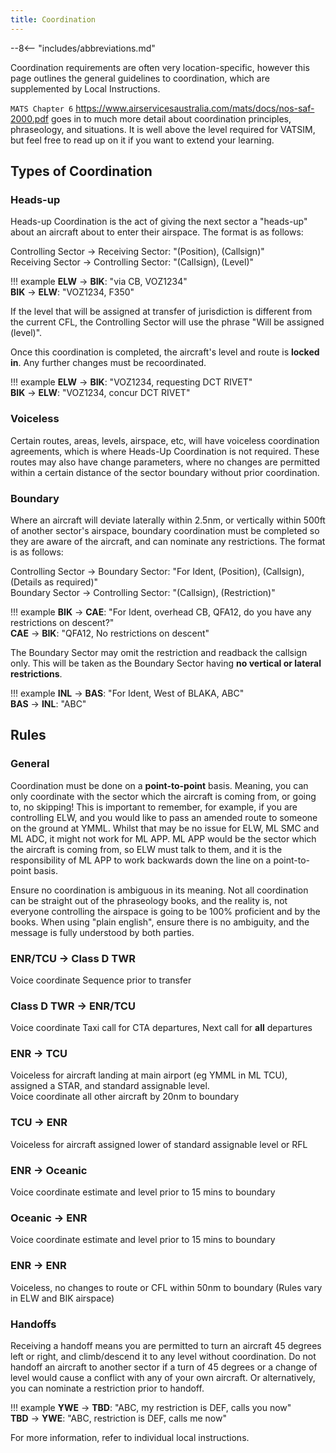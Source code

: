 ```yaml
---
title: Coordination
---
```


--8<-- "includes/abbreviations.md"

Coordination requirements are often very location-specific, however this page outlines the general guidelines to coordination, which are supplemented by Local Instructions.

`MATS Chapter 6` https://www.airservicesaustralia.com/mats/docs/nos-saf-2000.pdf goes in to much more detail about coordination principles, phraseology, and situations. It is well above the level required for VATSIM, but feel free to read up on it if you want to extend your learning.

## Types of Coordination
### Heads-up

Heads-up Coordination is the act of giving the next sector a "heads-up" about an aircraft about to enter their airspace. The format is as follows:

Controlling Sector -> Receiving Sector: "(Position), (Callsign)"  
Receiving Sector -> Controlling Sector: "(Callsign), (Level)"

!!! example
    **ELW** -> **BIK**: "via CB, VOZ1234"  
    **BIK** -> **ELW**: "VOZ1234, F350"  

If the level that will be assigned at transfer of jurisdiction is different from the current CFL, the Controlling Sector will use the phrase "Will be assigned (level)".

Once this coordination is completed, the aircraft's level and route is **locked in**. Any further changes must be recoordinated.

!!! example
    **ELW** -> **BIK**: "VOZ1234, requesting DCT RIVET"  
    **BIK** -> **ELW**: "VOZ1234, concur DCT RIVET"  

### Voiceless

Certain routes, areas, levels, airspace, etc, will have voiceless coordination agreements, which is where Heads-Up Coordination is not required. These routes may also have change parameters, where no changes are permitted within a certain distance of the sector boundary without prior coordination.

### Boundary

Where an aircraft will deviate laterally within 2.5nm, or vertically within 500ft of another sector's airspace, boundary coordination must be completed so they are aware of the aircraft, and can nominate any restrictions. The format is as follows:

Controlling Sector -> Boundary Sector: "For Ident, (Position), (Callsign), (Details as required)"  
Boundary Sector -> Controlling Sector: "(Callsign), (Restriction)"

!!! example
    **BIK** -> **CAE**: "For Ident, overhead CB, QFA12, do you have any restrictions on descent?"  
    **CAE** -> **BIK**: "QFA12, No restrictions on descent"  

The Boundary Sector may omit the restriction and readback the callsign only. This will be taken as the Boundary Sector having **no vertical or lateral restrictions**.

!!! example
    **INL** -> **BAS**: "For Ident, West of BLAKA, ABC"  
    **BAS** -> **INL**: "ABC"

## Rules

### General
Coordination must be done on a **point-to-point** basis. Meaning, you can only coordinate with the sector which the aircraft is coming from, or going to, no skipping! This is important to remember, for example, if you are controlling ELW, and you would like to pass an amended route to someone on the ground at YMML. Whilst that may be no issue for ELW, ML SMC and ML ADC, it might not work for ML APP. ML APP would be the sector which the aircraft is coming from, so ELW must talk to them, and it is the responsibility of ML APP to work backwards down the line on a point-to-point basis.

Ensure no coordination is ambiguous in its meaning. Not all coordination can be straight out of the phraseology books, and the reality is, not everyone controlling the airspace is going to be 100% proficient and by the books. When using "plain english", ensure there is no ambiguity, and the message is fully understood by both parties.

### ENR/TCU -> Class D TWR
Voice coordinate Sequence prior to transfer
### Class D TWR -> ENR/TCU
Voice coordinate Taxi call for CTA departures, Next call for **all** departures
### ENR -> TCU
Voiceless for aircraft landing at main airport (eg YMML in ML TCU), assigned a STAR, and standard assignable level.  
Voice coordinate all other aircraft by 20nm to boundary
### TCU -> ENR
Voiceless for aircraft assigned lower of standard assignable level or RFL
### ENR -> Oceanic
Voice coordinate estimate and level prior to 15 mins to boundary
### Oceanic -> ENR
Voice coordinate estimate and level prior to 15 mins to boundary
### ENR -> ENR
Voiceless, no changes to route or CFL within 50nm to boundary (Rules vary in ELW and BIK airspace)
### Handoffs
Receiving a handoff means you are permitted to turn an aircraft 45 degrees left or right, and climb/descend it to any level without coordination. Do not handoff an aircraft to another sector if a turn of 45 degrees or a change of level would cause a conflict with any of your own aircraft. Or alternatively, you can nominate a restriction prior to handoff.

!!! example
    **YWE** -> **TBD**: "ABC, my restriction is DEF, calls you now"  
    **TBD** -> **YWE**: "ABC, restriction is DEF, calls me now"

For more information, refer to individual local instructions.



